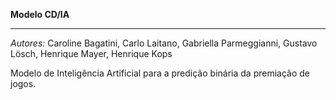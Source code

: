 **Modelo CD/IA**

----

_Autores:_
Caroline Bagatini, Carlo Laitano, Gabriella Parmeggianni, Gustavo Lösch, Henrique Mayer, Henrique Kops 

Modelo de Inteligência Artificial para a predição binária da premiação de jogos.


